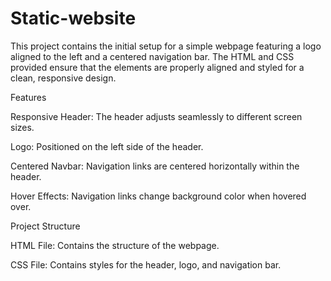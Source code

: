 # Static-website

This project contains the initial setup for a simple webpage featuring a logo aligned to the left and a centered navigation bar. 
The HTML and CSS provided ensure that the elements are properly aligned and styled for a clean, responsive design.

Features

Responsive Header: The header adjusts seamlessly to different screen sizes.

Logo: Positioned on the left side of the header.

Centered Navbar: Navigation links are centered horizontally within the header.

Hover Effects: Navigation links change background color when hovered over.

Project Structure

HTML File: Contains the structure of the webpage.

CSS File: Contains styles for the header, logo, and navigation bar.
